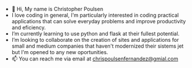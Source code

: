 - 👋 Hi, My name is Christopher Poulsen
- I love coding in general, I'm particularly interested in coding practical applications that can solve everyday problems and improve productivity
and eficiency.
- I’m currently learning to use python and flask at their fullest potential.
- I’m looking to collaborate on the creation of sites and applications for small and medium companies that haven't modernized their sistems jet but I'm opened to any new oportunities.
- 📫 You can reach me via email at chrispoulsenfernandez@gmial.com

<!---
ChrisPoul/ChrisPoul is a ✨ special ✨ repository because its `README.md` (this file) appears on your GitHub profile.
You can click the Preview link to take a look at your changes.
--->
